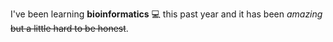 I've been learning **bioinformatics** :computer: this past year and it has been *amazing* ~~but a little hard to be honest~~.
